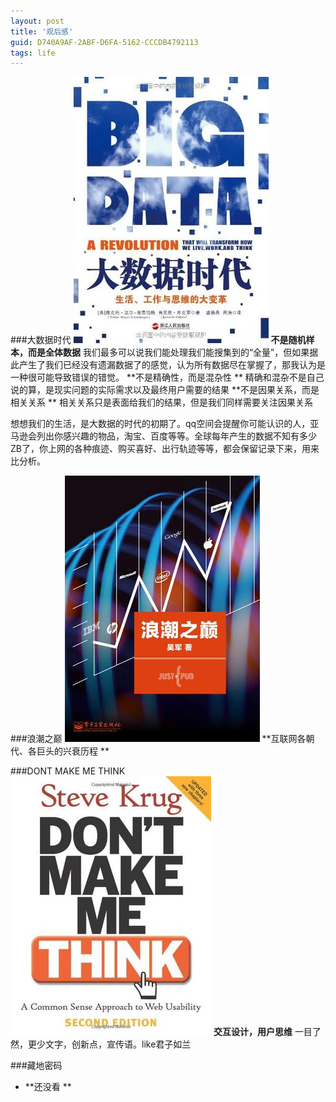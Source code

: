 ```yaml
---
layout: post
title: '观后感'
guid: D740A9AF-2ABF-D6FA-5162-CCCDB4792113
tags: life
---
```



###大数据时代
![data](/media/files/2014/data.jpg)
**不是随机样本，而是全体数据** 
  我们最多可以说我们能处理我们能搜集到的“全量”，但如果据此产生了我们已经没有遗漏数据了的感觉，认为所有数据尽在掌握了，那我认为是一种很可能导致错误的错觉。 
**不是精确性，而是混杂性 ** 
  精确和混杂不是自己说的算，是现实问题的实际需求以及最终用户需要的结果
**不是因果关系，而是相关关系 **
  相关关系只是表面给我们的结果，但是我们同样需要关注因果关系

  想想我们的生活，是大数据的时代的初期了。qq空间会提醒你可能认识的人，亚马逊会列出你感兴趣的物品，淘宝、百度等等。全球每年产生的数据不知有多少ZB了，你上网的各种痕迹、购买喜好、出行轨迹等等，都会保留记录下来，用来比分析。


###浪潮之巅
![data](/media/files/2014/langchao.jpg)
**互联网各朝代、各巨头的兴衰历程 **


###DONT MAKE ME THINK
![data](/media/files/2014/think.jpg)
**交互设计，用户思维**
一目了然，更少文字，创新点，宣传语。like君子如兰


###藏地密码
- **还没看 **


